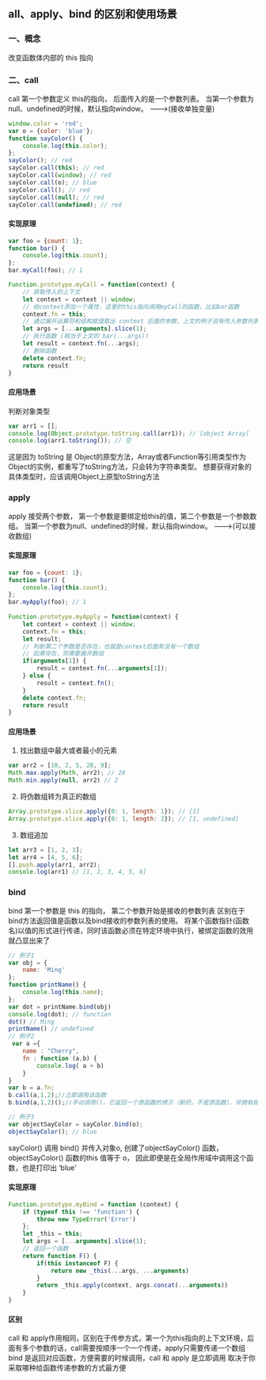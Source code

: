 ## all、apply、bind 的区别和使用场景
### 一、概念
改变函数体内部的 this 指向

### 二、call
call 第一个参数定义 this的指向， 后面传入的是一个参数列表。
当第一个参数为null、undefined的时候，默认指向window。 --->(接收单独变量)
```js
window.color = 'red';
var o = {color: 'blue'};
function sayColor() {
    console.log(this.color);
};
sayColor(); // red
sayColor.call(this); // red
sayColor.call(window); // red
sayColor.call(o); // blue
sayColor.call(); // red
sayColor.call(null); // red
sayColor.call(undefined); // red
```

#### 实现原理
```js
var foo = {count: 1};
function bar() {
    console.log(this.count);
};
bar.myCall(foo); // 1 

Function.prototype.myCall = function(context) {
    // 获取传入的上下文
    let context = context || window;
    // 给context添加一个属性，这里的this指向调用myCall的函数，比如bar函数
    context.fn = this;
    // 通过展开运算符和结构赋值取出 context 后面的参数，上文的例子没有传入参数列表
    let args = [...arguments].slice(1);
    // 执行函数 (相当于上文的 bar(...args))
    let result = context.fn(...args);
    // 删除函数
    delete context.fn;
    return result
}
```
#### 应用场景
判断对象类型
```js
var arr1 = [];
console.log(Object.prototype.toString.call(arr1)); // [object Array]
console.log(arr1.toString()); // 空
```
这是因为 toString 是 Object的原型方法，Array或者Function等引用类型作为Object的实例，都重写了toString方法，只会转为字符串类型。
想要获得对象的具体类型时，应该调用Object上原型toString方法


### apply
apply 接受两个参数， 第一个参数是要绑定给this的值，第二个参数是一个参数数组。
当第一个参数为null、undefined的时候，默认指向window。 --->(可以接收数组)
#### 实现原理
```js
var foo = {count: 1};
function bar() {
    console.log(this.count);
};
bar.myApply(foo); // 1 
 
Function.prototype.myApply = function(context) {
    let context = context || window;
    context.fn = this;
    let result;
    // 判断第二个参数是否存在，也就是context后面有没有一个数组
    // 如果存在，则需要展开数组
    if(arguments[1]) {
        result = context.fn(...arguments[1]);
    } else {
        result = context.fn();
    }
    delete context.fn;
    return result
}
```
#### 应用场景
1. 找出数组中最大或者最小的元素
```js
var arr2 = [10, 2, 5, 28, 9];
Math.max.apply(Math, arr2); // 28
Math.min.apply(null, arr2) // 2
```
2. 将伪数组转为真正的数组
```js
Array.prototype.slice.apply({0: 1, length: 1}); // [1]
Array.prototype.slice.apply({0: 1, length: 2}); // [1, undefined]
```
3. 数组追加
```js
let arr3 = [1, 2, 3];
let arr4 = [4, 5, 6];
[].push.apply(arr1, arr2);
console.log(arr1) // [1, 2, 3, 4, 5, 6]
```

### bind
bind 第一个参数是 this 的指向， 第二个参数开始是接收的参数列表
区别在于bind方法返回值是函数以及bind接收的参数列表的使用。
将某个函数指针(函数名)以值的形式进行传递，同时该函数必须在特定环境中执行，被绑定函数的效用就凸显出来了
```js
// 例子1
var obj = {
    name: 'Ming'
};
function printName() {
    console.log(this.name);
};
var dot = printName.bind(obj)
console.log(dot); // function
dot() // Ming
printName() // undefined
// 例子2
 var a ={
    name : "Cherry",
    fn : function (a,b) {
        console.log( a + b)
    }
}
var b = a.fn;
b.call(a,1,2);//立即调用该函数
b.bind(a,1,2)();//手动调用()，它返回一个原函数的拷贝（新的，不是原函数），并拥有指定的this值和初始参数。

// 例子3
var objectSayColor = sayColor.bind(o);
objectSayColor(); // blue
```
sayColor() 调用 bind() 并传入对象o, 创建了objectSayColor() 函数，objectSayColor() 函数的this 值等于 o，
因此即便是在全局作用域中调用这个函数，也是打印出 ‘blue’
#### 实现原理
```js
Function.prototype.myBind = function (context) {
    if (typeof this !== 'function') {
        throw new TypeError('Error')
    };
    let _this = this;
    let args = [...arguments].slice(1);
    // 返回一个函数
    return function F() {
        if(this instanceof F) {
            return new _this(...args, ...arguments)
        }
        return _this.apply(context, args.concat(...arguments))
    }
}
```


#### 区别
call 和 apply作用相同，区别在于传参方式，第一个为this指向的上下文环境，后面有多个参数的话，call需要按顺序一个一个传递，apply只需要传递一个数组
bind 是返回对应函数，方便需要的时候调用，call 和 apply 是立即调用
取决于你采取哪种给函数传递参数的方式最方便